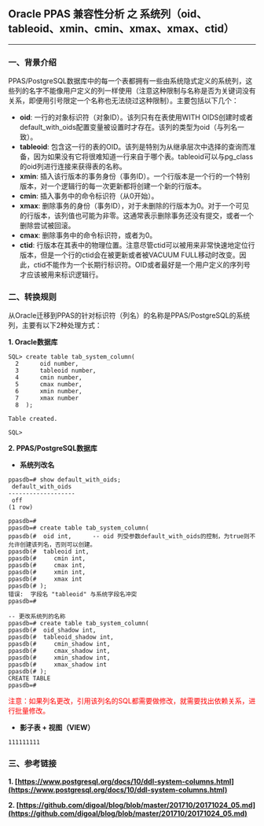 ## Oracle PPAS 兼容性分析 之 系统列（oid、tableoid、xmin、cmin、xmax、xmax、ctid）
---

### 一、背景介绍
PPAS/PostgreSQL数据库中的每一个表都拥有一些由系统隐式定义的系统列，这些列的名字不能像用户定义的列一样使用（注意这种限制与名称是否为关键词没有关系，即便用引号限定一个名称也无法绕过这种限制）。主要包括以下几个：

+ **oid**: 一行的对象标识符（对象ID）。该列只有在表使用WITH OIDS创建时或者default_with_oids配置变量被设置时才存在。该列的类型为oid（与列名一致）。
+ **tableoid**: 包含这一行的表的OID。该列是特别为从继承层次中选择的查询而准备，因为如果没有它将很难知道一行来自于哪个表。tableoid可以与pg_class的oid列进行连接来获得表的名称。
+ **xmin**: 插入该行版本的事务身份（事务ID）。一个行版本是一个行的一个特别版本，对一个逻辑行的每一次更新都将创建一个新的行版本。
+ **cmin**: 插入事务中的命令标识符（从0开始）。
+ **xmax**: 删除事务的身份（事务ID），对于未删除的行版本为0。对于一个可见的行版本，该列值也可能为非零。这通常表示删除事务还没有提交，或者一个删除尝试被回滚。
+ **cmax**: 删除事务中的命令标识符，或者为0。
+ **ctid**: 行版本在其表中的物理位置。注意尽管ctid可以被用来非常快速地定位行版本，但是一个行的ctid会在被更新或者被VACUUM FULL移动时改变。因此，ctid不能作为一个长期行标识符。OID或者最好是一个用户定义的序列号才应该被用来标识逻辑行。

### 二、转换规则
从Oracle迁移到PPAS的针对标识符（列名）的名称是PPAS/PostgreSQL的系统列，主要有以下2种处理方式：

**1. Oracle数据库**
```
SQL> create table tab_system_column(
  2      oid number,
  3      tableoid number,
  4      cmin number,
  5      cmax number,
  6      xmin number,
  7      xmax number
  8  );

Table created.

SQL> 
```


**2. PPAS/PostgreSQL数据库**
+ **系统列改名**
```
ppasdb=# show default_with_oids;
 default_with_oids 
-------------------
 off
(1 row)

ppasdb=# 
ppasdb=# create table tab_system_column(
ppasdb(#  oid int,      -- oid 列受参数default_with_oids的控制，为true则不允许创建该列名，否则可以创建。
ppasdb(#  tableoid int,
ppasdb(#     cmin int,
ppasdb(#     cmax int,
ppasdb(#     xmin int,
ppasdb(#     xmax int
ppasdb(# );
错误:  字段名 "tableoid" 与系统字段名冲突
ppasdb=# 

-- 更改系统列的名称
ppasdb=# create table tab_system_column(
ppasdb(#  oid_shadow int,      
ppasdb(#  tableoid_shadow int,
ppasdb(#     cmin_shadow int,
ppasdb(#     cmax_shadow int,
ppasdb(#     xmin_shadow int,
ppasdb(#     xmax_shadow int
ppasdb(# );
CREATE TABLE
ppasdb=# 
```
<font style="color:red;">注意：如果列名更改，引用该列名的SQL都需要做修改，就需要找出依赖关系，进行批量修改。</font>

+ **影子表 + 视图（VIEW）**
```
111111111

```


### 三、参考链接
**1. [https://www.postgresql.org/docs/10/ddl-system-columns.html](https://www.postgresql.org/docs/10/ddl-system-columns.html)**

**2. [https://github.com/digoal/blog/blob/master/201710/20171024_05.md](https://github.com/digoal/blog/blob/master/201710/20171024_05.md)**
